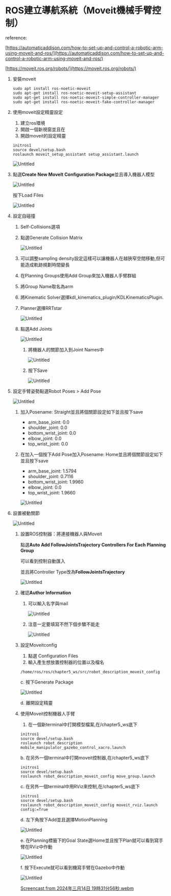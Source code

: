 # ROS建立導航系統（Moveit機械手臂控制）

reference: 

[https://automaticaddison.com/how-to-set-up-and-control-a-robotic-arm-using-moveit-and-ros/](https://automaticaddison.com/how-to-set-up-and-control-a-robotic-arm-using-moveit-and-ros/)

[https://moveit.ros.org/robots/](https://moveit.ros.org/robots/)

1. 安裝moveit
    
    ```tsx
    sudo apt install ros-noetic-moveit
    sudo apt-get install ros-noetic-moveit-setup-assistant
    sudo apt-get install ros-noetic-moveit-simple-controller-manager
    sudo apt-get install ros-noetic-moveit-fake-controller-manager
    ```
    
2. 使用moveit設定精靈設定
    1. 建立ros環境
    2. 開啟一個新視窗並且在
    3. 開啟moveit的設定精靈
    
    ```tsx
    initros1
    source devel/setup.bash
    roslaunch moveit_setup_assistant setup_assistant.launch
    ```
    
    ![Untitled](ROS%E5%BB%BA%E7%AB%8B%E5%B0%8E%E8%88%AA%E7%B3%BB%E7%B5%B1%EF%BC%88Moveit%E6%A9%9F%E6%A2%B0%E6%89%8B%E8%87%82%E6%8E%A7%E5%88%B6%EF%BC%89%2038d9660fafc245adafa89c32138ad84c/Untitled.png)
    
3. 點選**Create New MoveIt Configuration Package**並且導入機器人模型
    
    ![Untitled](ROS%E5%BB%BA%E7%AB%8B%E5%B0%8E%E8%88%AA%E7%B3%BB%E7%B5%B1%EF%BC%88Moveit%E6%A9%9F%E6%A2%B0%E6%89%8B%E8%87%82%E6%8E%A7%E5%88%B6%EF%BC%89%2038d9660fafc245adafa89c32138ad84c/Untitled%201.png)
    
    按下Load Files
    
    ![Untitled](ROS%E5%BB%BA%E7%AB%8B%E5%B0%8E%E8%88%AA%E7%B3%BB%E7%B5%B1%EF%BC%88Moveit%E6%A9%9F%E6%A2%B0%E6%89%8B%E8%87%82%E6%8E%A7%E5%88%B6%EF%BC%89%2038d9660fafc245adafa89c32138ad84c/Untitled%202.png)
    
4. 設定自碰撞
    1. Self-Collisions選項
    2. 點選Generate Collision Matrix
        
        ![Untitled](ROS%E5%BB%BA%E7%AB%8B%E5%B0%8E%E8%88%AA%E7%B3%BB%E7%B5%B1%EF%BC%88Moveit%E6%A9%9F%E6%A2%B0%E6%89%8B%E8%87%82%E6%8E%A7%E5%88%B6%EF%BC%89%2038d9660fafc245adafa89c32138ad84c/Untitled%203.png)
        
    3. 可以調整sampling density設定這樣可以讓機器人在越狹窄空間移動,但可能造成軌跡規劃時間變長
    4. 在Planning Groups使用Add Group來加入機器人手臂群組
    5. 將Group Name取名為arm
    6. 將Kinematic Solver選擇kdl_kinematics_plugin/KDLKinematicsPlugin.
    7. Planner選擇RRTstar
        
        ![Untitled](ROS%E5%BB%BA%E7%AB%8B%E5%B0%8E%E8%88%AA%E7%B3%BB%E7%B5%B1%EF%BC%88Moveit%E6%A9%9F%E6%A2%B0%E6%89%8B%E8%87%82%E6%8E%A7%E5%88%B6%EF%BC%89%2038d9660fafc245adafa89c32138ad84c/Untitled%204.png)
        
    8. 點選Add Joints
        
        ![Untitled](ROS%E5%BB%BA%E7%AB%8B%E5%B0%8E%E8%88%AA%E7%B3%BB%E7%B5%B1%EF%BC%88Moveit%E6%A9%9F%E6%A2%B0%E6%89%8B%E8%87%82%E6%8E%A7%E5%88%B6%EF%BC%89%2038d9660fafc245adafa89c32138ad84c/Untitled%205.png)
        
        1. 將機器人的關節加入到Joint Names中
            
            ![Untitled](ROS%E5%BB%BA%E7%AB%8B%E5%B0%8E%E8%88%AA%E7%B3%BB%E7%B5%B1%EF%BC%88Moveit%E6%A9%9F%E6%A2%B0%E6%89%8B%E8%87%82%E6%8E%A7%E5%88%B6%EF%BC%89%2038d9660fafc245adafa89c32138ad84c/Untitled%206.png)
            
        2. 按下Save
            
            ![Untitled](ROS%E5%BB%BA%E7%AB%8B%E5%B0%8E%E8%88%AA%E7%B3%BB%E7%B5%B1%EF%BC%88Moveit%E6%A9%9F%E6%A2%B0%E6%89%8B%E8%87%82%E6%8E%A7%E5%88%B6%EF%BC%89%2038d9660fafc245adafa89c32138ad84c/Untitled%207.png)
            
5. 設定手臂姿勢點選Robot Poses > Add Pose
    
    ![Untitled](ROS%E5%BB%BA%E7%AB%8B%E5%B0%8E%E8%88%AA%E7%B3%BB%E7%B5%B1%EF%BC%88Moveit%E6%A9%9F%E6%A2%B0%E6%89%8B%E8%87%82%E6%8E%A7%E5%88%B6%EF%BC%89%2038d9660fafc245adafa89c32138ad84c/Untitled%208.png)
    
    1. 加入Posename: Straight並且將個關節設定如下並且按下save
        - arm_base_joint: 0.0
        - shoulder_joint: 0.0
        - bottom_wrist_joint: 0.0
        - elbow_joint: 0.0
        - top_wrist_joint: 0.0
    2. 在加入一個按下Add Pose加入Posename: Home並且將個關節設定如下並且按下save
        - arm_base_joint: 1.5794
        - shoulder_joint: 0.7116
        - bottom_wrist_joint: 1.9960
        - elbow_joint: 0.0
        - top_wrist_joint: 1.9660
        
        ![Untitled](ROS%E5%BB%BA%E7%AB%8B%E5%B0%8E%E8%88%AA%E7%B3%BB%E7%B5%B1%EF%BC%88Moveit%E6%A9%9F%E6%A2%B0%E6%89%8B%E8%87%82%E6%8E%A7%E5%88%B6%EF%BC%89%2038d9660fafc245adafa89c32138ad84c/Untitled%209.png)
        
6. 設置被動關節
    
    ![Untitled](ROS%E5%BB%BA%E7%AB%8B%E5%B0%8E%E8%88%AA%E7%B3%BB%E7%B5%B1%EF%BC%88Moveit%E6%A9%9F%E6%A2%B0%E6%89%8B%E8%87%82%E6%8E%A7%E5%88%B6%EF%BC%89%2038d9660fafc245adafa89c32138ad84c/Untitled%2010.png)
    
    1. 設置ROS控制器：將連接機器人與Moveit
        
        點選**Auto Add FollowJointsTrajectory Controllers For Each Planning Group**
        
        可以看到控制自動匯入
        
        並且將Controller Type改為**FollowJointsTrajectory**
        
        ![Untitled](ROS%E5%BB%BA%E7%AB%8B%E5%B0%8E%E8%88%AA%E7%B3%BB%E7%B5%B1%EF%BC%88Moveit%E6%A9%9F%E6%A2%B0%E6%89%8B%E8%87%82%E6%8E%A7%E5%88%B6%EF%BC%89%2038d9660fafc245adafa89c32138ad84c/Untitled%2011.png)
        
    2. 確認**Author Information**
        1. 可以輸入名字與mail
            
            ![Untitled](ROS%E5%BB%BA%E7%AB%8B%E5%B0%8E%E8%88%AA%E7%B3%BB%E7%B5%B1%EF%BC%88Moveit%E6%A9%9F%E6%A2%B0%E6%89%8B%E8%87%82%E6%8E%A7%E5%88%B6%EF%BC%89%2038d9660fafc245adafa89c32138ad84c/Untitled%2012.png)
            
        2. 注意一定要填寫不然下個步驟不能走
            
            ![Untitled](ROS%E5%BB%BA%E7%AB%8B%E5%B0%8E%E8%88%AA%E7%B3%BB%E7%B5%B1%EF%BC%88Moveit%E6%A9%9F%E6%A2%B0%E6%89%8B%E8%87%82%E6%8E%A7%E5%88%B6%EF%BC%89%2038d9660fafc245adafa89c32138ad84c/Untitled%2013.png)
            
    3. 設定Moveitconfig
        1. 點選 Configuration Files
        2. 輸入產生想放置控制器的位置以及檔名
        
        ```tsx
        /home/ros/ros/chapter5_ws/src/robot_description_moveit_config
        ```
        
        c. 按下Generate Package
        
        ![Untitled](ROS%E5%BB%BA%E7%AB%8B%E5%B0%8E%E8%88%AA%E7%B3%BB%E7%B5%B1%EF%BC%88Moveit%E6%A9%9F%E6%A2%B0%E6%89%8B%E8%87%82%E6%8E%A7%E5%88%B6%EF%BC%89%2038d9660fafc245adafa89c32138ad84c/Untitled%2014.png)
        
        d. 離開設定精靈
        
    4. 使用Moveit控制機器人手臂
        1. 在一個新terminal中打開模型檔案,在/chapter5_ws底下
        
        ```tsx
        initros1
        source devel/setup.bash
        roslaunch robot_description mobile_manipulator_gazebo_control_xacro.launch 
        ```
        
        b. 在另外一個terminal中打開moveit控制器,在/chapter5_ws底下
        
        ```tsx
        initros1
        source devel/setup.bash
        roslaunch robot_description_moveit_config move_group.launch
        ```
        
        c. 在另外一個terminal中用RViz來控制,在/chapter5_ws底下
        
        ```tsx
        initros1
        source devel/setup.bash
        roslaunch robot_description_moveit_config moveit_rviz.launch config:=True
        ```
        
        d. 左下角按下Add並且選擇MotionPlanning
        
        ![Untitled](ROS%E5%BB%BA%E7%AB%8B%E5%B0%8E%E8%88%AA%E7%B3%BB%E7%B5%B1%EF%BC%88Moveit%E6%A9%9F%E6%A2%B0%E6%89%8B%E8%87%82%E6%8E%A7%E5%88%B6%EF%BC%89%2038d9660fafc245adafa89c32138ad84c/Untitled%2015.png)
        
        e. 在Planning標籤下的Goal State選Home並且按下Plan就可以看到寫手臂在RViz中作動
        
        ![Untitled](ROS%E5%BB%BA%E7%AB%8B%E5%B0%8E%E8%88%AA%E7%B3%BB%E7%B5%B1%EF%BC%88Moveit%E6%A9%9F%E6%A2%B0%E6%89%8B%E8%87%82%E6%8E%A7%E5%88%B6%EF%BC%89%2038d9660fafc245adafa89c32138ad84c/Untitled%2016.png)
        
        f. 按下Execute就可以看到機寫手臂在Gazebo中作動
        
        ![Untitled](ROS%E5%BB%BA%E7%AB%8B%E5%B0%8E%E8%88%AA%E7%B3%BB%E7%B5%B1%EF%BC%88Moveit%E6%A9%9F%E6%A2%B0%E6%89%8B%E8%87%82%E6%8E%A7%E5%88%B6%EF%BC%89%2038d9660fafc245adafa89c32138ad84c/Untitled%2017.png)
        
        [Screencast from 2024年三月14日 19時31分56秒.webm](ROS%E5%BB%BA%E7%AB%8B%E5%B0%8E%E8%88%AA%E7%B3%BB%E7%B5%B1%EF%BC%88Moveit%E6%A9%9F%E6%A2%B0%E6%89%8B%E8%87%82%E6%8E%A7%E5%88%B6%EF%BC%89%2038d9660fafc245adafa89c32138ad84c/Screencast_from_2024%25E5%25B9%25B4%25E4%25B8%2589%25E6%259C%258814%25E6%2597%25A5_19%25E6%2599%258231%25E5%2588%258656%25E7%25A7%2592.webm)